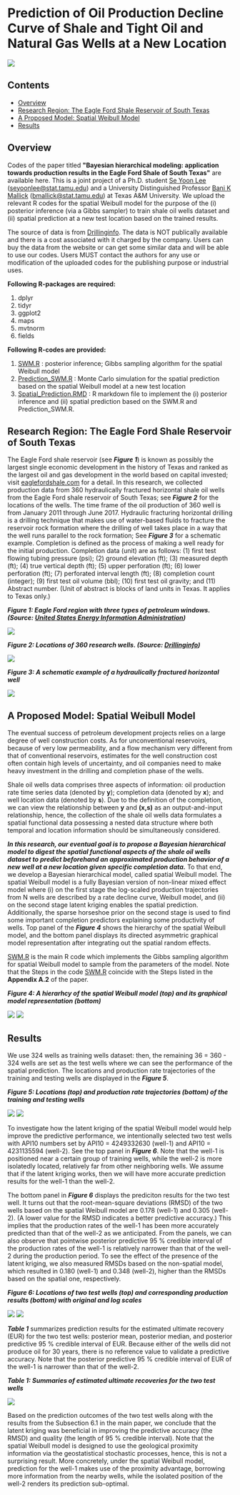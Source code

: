 # Prediction of Oil Production Decline Curve of Shale and Tight Oil and Natural Gas Wells at a New Location

![](images/Oil_Production.jpg)

## Contents
* [Overview](#Overview)
* [Research Region: The Eagle Ford Shale Reservoir of South Texas](#research-region-the-eagle-ford-shale-reservoir-of-south-texas)
* [A Proposed Model: Spatial Weibull Model](#Spatial_Weibull_Model)
* [Results](#Results)

## Overview

Codes of the paper titled  **"Bayesian hierarchical modeling: application towards production results in the Eagle Ford Shale of South Texas"** are available here. This is a joint project of a Ph.D. student [Se Yoon Lee](https://sites.google.com/view/seyoonlee) (seyoonlee@stat.tamu.edu) and a University Distinguished Professor [Bani K Mallick](https://www.stat.tamu.edu/~bmallick/) (bmallick@stat.tamu.edu) at Texas A&M University. We upload the relevant R codes for the spatial Weibull model for the purpose of the (i) posterior inference (via a Gibbs sampler) to train shale oil wells dataset and (ii) spatial prediction at a new test location based on the trained results. 

The source of data is from [Drillinginfo](https://info.drillinginfo.com/). The data is NOT publically available and there is a cost associated with it charged by the company. Users can buy the data from the website or can get some similar data and will be able to use our codes. Users MUST contact the authors for any use or modification of the uploaded codes for the publishing purpose or industrial uses.

**Following R-packages are required:**
  
  1. dplyr
  2. tidyr
  3. ggplot2
  4. maps
  5. mvtnorm
  6. fields

**Following R-codes are provided:**

  1. [SWM.R](https://github.com/yain22/SWM/blob/main/R%20codes/SWM.R) : posterior inference; Gibbs sampling algorithm for the  spatial Weibull model
  2. [Prediction_SWM.R](https://github.com/yain22/SWM/blob/main/R%20codes/Prediction_SWM.R) : Monte Carlo simulation for the spatial prediction based on the  spatial Weibull model at a new test location
  3. [Spatial_Prediction.RMD](https://github.com/yain22/SWM/blob/main/Implementation/Spatial_Prediction.Rmd) : R markdown file to implement the (i) posterior inference and (ii) spatial prediction based on the SWM.R and Prediction_SWM.R.

## Research Region: The Eagle Ford Shale Reservoir of South Texas
The Eagle Ford shale reservoir (see ***Figure 1***) is known as possibly the largest single economic development in the history of Texas and ranked as the largest oil and gas development in the world based on capital invested; visit [eaglefordshale.com](https://eaglefordshale.com/) for a detail. In this research, we collected production data from 360 hydraulically fractured horizontal shale oil wells from the Eagle Ford shale reservoir of South Texas; see ***Figure 2*** for the locations of the wells. The time frame of the oil production of 360 well is from January 2011 through June 2017. Hydraulic fracturing horizontal drilling is a drilling technique that makes use of water-based fluids to fracture the reservoir rock formation where the drilling of well takes place in a way that the well runs parallel to the rock formation; See ***Figure 3*** for a schematic example. Completion is defined as the process of making a well ready for the initial production. Completion data (unit) are as follows: (1) first test flowing tubing pressure (psi); (2) ground elevation (ft); (3) measured depth (ft); (4) true vertical depth (ft); (5) upper perforation (ft); (6) lower perforation (ft); (7) perforated interval length (ft); (8) completion count (integer); (9) first test oil volume (bbl); (10) first test oil gravity; and (11) Abstract number. (Unit of abstract is blocks of land units in Texas. It applies to Texas only.)

***Figure 1: Eagle Ford region with three types of petroleum windows. (Source: [United States Energy Information Administration](https://www.eia.gov/))***

![](images/Eagle_Ford_Shale.png)

***Figure 2: Locations of 360 research wells. (Source: [Drillinginfo](https://info.drillinginfo.com/))***

![](images/360_well_locations.JPG)

***Figure 3: A schematic example of a hydraulically fractured horizontal well***

![](images/Hydraulic_Fracturing_explain_detail.png)

## A Proposed Model: Spatial Weibull Model
The eventual success of petroleum development projects relies on a large degree of well construction costs. As for unconventional reservoirs, because of very low permeability, and a flow mechanism very different from that of conventional reservoirs, estimates for the well construction cost often contain high levels of uncertainty, and oil companies need to make heavy investment in the drilling and completion phase of the wells. 

Shale oil wells data comprises three aspects of information: oil production rate time series data (denoted by **y**); completion data (denoted by **x**); and well location data (denoted by **s**). Due to the definition of the completion, we can view the relationship between **y** and **(x,s)** as an output-and-input relationship, hence, the collection of the shale oil wells data formulates a spatial functional data possessing a nested data structure where both temporal and location information should be simultaneously considered.

***In this research, our eventual goal is to propose a Bayesian hierarchical model to digest the spatial functional aspects of the shale oil wells dataset to predict *beforehand* an approximated production behavior of a new well at a new location given specific completion data.*** To that end, we develop a Bayesian hierarchical model, called spatial Weibull model. The spatial Weibull model is a fully Bayesian version of non-linear mixed effect model where (i) on the first stage the log-scaled production trajectories from N wells are described by a rate decline curve, Weibull model, and (ii) on the second stage latent kriging enables the spatial prediction. Additionally, the sparse horseshoe prior on the second stage is used to find some important completion predictors explaining some productivity of wells. Top panel of the ***Figure 4*** shows the hierarchy of the spatial Weibull model, and the bottom panel displays its directed asymmetric graphical model representation after integrating out the spatial random effects. 

[SWM.R](https://github.com/yain22/SWM/blob/main/R%20codes/SWM.R) is the main R code which implements the Gibbs sampling algorithm for spatial Weibull model to sample from the parameters of the model. Note that the Steps in the code [SWM.R](https://github.com/yain22/SWM/blob/main/R%20codes/SWM.R) coincide with the Steps listed in the **Appendix A.2** of the paper. 

***Figure 4: A hierarhcy of the spatial Weibull model (top) and its graphical model representation (bottom)***

![](images/SWM.png)
![](images/graphical_model.png)


## Results
We use 324 wells as training wells dataset: then, the remaining 36 = 360 - 324 wells are set as the test wells where we can see the performance of the spatial prediction. The locations and production rate trajectories of the training and testing wells are displayed in the ***Figure 5***. 


***Figure 5: Locations (top) and production rate trajectories (bottom) of the training and testing wells***

![](images/Training_Testing_Wells.PNG)
![](images/Production_Traj_Training_Testing_Wells.PNG)


To investigate how the latent kriging of the spatial Weibull model would help improve the predictive performance, we intentionally selected two test wells with API10 numbers set by API10 = 4249332630 (well-1) and API10 = 4231135594 (well-2). See the top panel in ***Figure 6***. Note that the well-1 is positioned near a certain group of training wells, while the well-2 is more isolatedly located, relatively far from other neighboring wells. We assume that if the latent kriging works, then we will have more accurate prediction results for the well-1 than the well-2.

The bottom panel in ***Figure 6*** displays the prediciton results for the two test well. It turns out that the root-mean-square deviations (RMSD) of the two wells based on the spatial Weibull model are 0.178 (well-1) and 0.305 (well-2). (A lower value for the RMSD indicates a better predictive accuracy.) This implies that the production rates of the well-1 has been more accurately predicted than that of the well-2 as we anticipated. From the panels, we can also observe that pointwise posterior predictive 95 % credible interval of the production rates of the well-1 is relatively narrower than that of the well-2 during the production period. To see the effect of the presence of the latent kriging, we also measured RMSDs based on the non-spatial model, which resulted in 0.180 (well-1) and 0.348  (well-2), higher than the RMSDs based on the spatial one, respectively.

***Figure 6: Locations of two test wells (top) and corresponding production results (bottom) with original and log scales***

![](images/Two_Testing_Wells.png)
![](images/Two_Examples.png)

***Table 1*** summarizes prediction results for the estimated ultimate recovery (EUR) for the two test wells: posterior mean, posterior median, and posterior predictive 95 % credible interval of EUR. Because either of the wells did not produce oil for 30 years, there is no reference value to validate a predictive accuracy. Note that the posterior predictive 95 % credible interval of EUR of the well-1 is narrower than that of the well-2.

***Table 1: Summaries of estimated ultimate recoveries for the two test wells***

![](images/Table_EUR.PNG)

Based on the prediction outcomes of the two test wells along with the results from the Subsection 6.1 in the main paper, we conclude that the latent kriging was beneficial in improving the predictive accuracy (the RMSD) and quality (the length of 95 % credible interval). Note that the spatial Weibull model is designed to use the geological proximity information via the geostatistical stochastic processes, hence, this is not a surprising result. More concretely, under the spatial Weibull model, prediction for the well-1 makes use of the proximity advantage, borrowing more information from the nearby wells, while the isolated position of the well-2 renders its prediction sub-optimal. 
